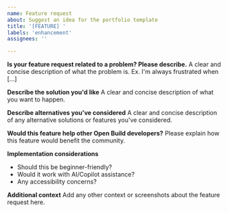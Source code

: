 ```yaml
---
name: Feature request
about: Suggest an idea for the portfolio template
title: '[FEATURE] '
labels: 'enhancement'
assignees: ''

---
```


**Is your feature request related to a problem? Please describe.**
A clear and concise description of what the problem is. Ex. I'm always frustrated when [...]

**Describe the solution you'd like**
A clear and concise description of what you want to happen.

**Describe alternatives you've considered**
A clear and concise description of any alternative solutions or features you've considered.

**Would this feature help other Open Build developers?**
Please explain how this feature would benefit the community.

**Implementation considerations**
- Should this be beginner-friendly?
- Would it work with AI/Copilot assistance?
- Any accessibility concerns?

**Additional context**
Add any other context or screenshots about the feature request here.
